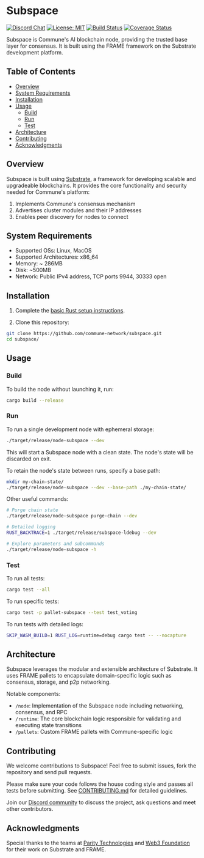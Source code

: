 # Subspace

[![Discord Chat](https://img.shields.io/discord/308323056592486420.svg)](https://discord.gg/communeai)
[![License: MIT](https://img.shields.io/badge/License-MIT-yellow.svg)](https://opensource.org/licenses/MIT)
[![Build Status](https://img.shields.io/travis/com/paritytech/substrate/master?label=stable)](https://travis-ci.com/paritytech/substrate)
[![Coverage Status](https://img.shields.io/codecov/c/gh/paritytech/substrate?label=coverage)](https://codecov.io/gh/paritytech/substrate)

Subspace is Commune's AI blockchain node, providing the trusted base layer for consensus. It is built using the FRAME framework on the Substrate development platform.

## Table of Contents

- [Overview](#overview)
- [System Requirements](#system-requirements)
- [Installation](#installation)
- [Usage](#usage)
  - [Build](#build)
  - [Run](#run)
  - [Test](#test)
- [Architecture](#architecture)
- [Contributing](#contributing)
- [Acknowledgments](#acknowledgments)

## Overview

Subspace is built using [Substrate](https://substrate.io/), a framework for
developing scalable and upgradeable blockchains. It provides the core
functionality and security needed for Commune's platform:

1. Implements Commune's consensus mechanism
2. Advertises cluster modules and their IP addresses
3. Enables peer discovery for nodes to connect

## System Requirements

- Supported OSs: Linux, MacOS
- Supported Architectures: x86_64
- Memory: ~ 286MB
- Disk: ~500MB
- Network: Public IPv4 address, TCP ports 9944, 30333 open

## Installation

1. Complete the [basic Rust setup instructions](./docs/rust-setup.md).

2. Clone this repository:

```sh
git clone https://github.com/commune-network/subspace.git
cd subspace/
```

## Usage

### Build

To build the node without launching it, run:

```sh
cargo build --release
```

### Run

To run a single development node with ephemeral storage:

```sh
./target/release/node-subspace --dev
```

This will start a Subspace node with a clean state. The node's state will be
discarded on exit.

To retain the node's state between runs, specify a base path:

```sh
mkdir my-chain-state/
./target/release/node-subspace --dev --base-path ./my-chain-state/  
```

Other useful commands:

```sh
# Purge chain state
./target/release/node-subspace purge-chain --dev

# Detailed logging
RUST_BACKTRACE=1 ./target/release/subspace-ldebug --dev

# Explore parameters and subcommands 
./target/release/node-subspace -h
```

### Test

To run all tests:

```sh
cargo test --all
```

To run specific tests:

```sh
cargo test -p pallet-subspace --test test_voting
```

To run tests with detailed logs:

```sh
SKIP_WASM_BUILD=1 RUST_LOG=runtime=debug cargo test -- --nocapture  
```

## Architecture

Subspace leverages the modular and extensible architecture of Substrate. It uses
FRAME pallets to encapsulate domain-specific logic such as consensus, storage,
and p2p networking.

Notable components:

- `/node`: Implementation of the Subspace node including networking, consensus, and RPC
- `/runtime`: The core blockchain logic responsible for validating and executing state transitions
- `/pallets`: Custom FRAME pallets with Commune-specific logic

## Contributing

We welcome contributions to Subspace! Feel free to submit issues, fork the
repository and send pull requests.

Please make sure your code follows the house coding style and passes all tests
before submitting. See [CONTRIBUTING.md](docs/CONTRIBUTING.md) for detailed
guidelines.

Join our [Discord community](https://discord.gg/communeai) to discuss the
project, ask questions and meet other contributors.

## Acknowledgments

Special thanks to the teams at [Parity Technologies](https://www.parity.io/) and
[Web3 Foundation](https://web3.foundation/) for their work on Substrate and
FRAME.
